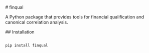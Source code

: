 \# finqual



A Python package that provides tools for financial qualification and canonical correlation analysis.



\## Installation



```bash

pip install finqual



